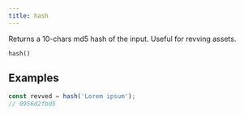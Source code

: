 ```yaml
---
title: hash
---
```


<div class="lead">
  Returns a 10-chars md5 hash of the input. Useful for revving assets.
</div>

`hash()`

## Examples

```js
const revved = hash('Lorem ipsum');
// 0956d2fbd5
```
